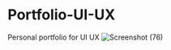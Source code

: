 # Portfolio-UI-UX
Personal portfolio for UI UX
![Screenshot (76)](https://github.com/shrxddhx/Portfolio-UI-UX/assets/133136318/ce367aa4-e362-46c7-a2db-33da2f1f4270)
